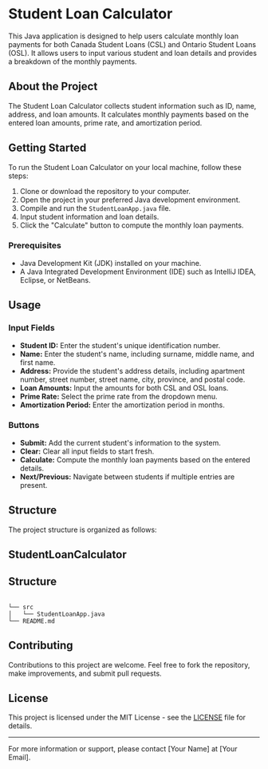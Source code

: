 # Student Loan Calculator

This Java application is designed to help users calculate monthly loan payments for both Canada Student Loans (CSL) and Ontario Student Loans (OSL). It allows users to input various student and loan details and provides a breakdown of the monthly payments.

## About the Project

The Student Loan Calculator collects student information such as ID, name, address, and loan amounts. It calculates monthly payments based on the entered loan amounts, prime rate, and amortization period.

## Getting Started

To run the Student Loan Calculator on your local machine, follow these steps:

1. Clone or download the repository to your computer.
2. Open the project in your preferred Java development environment.
3. Compile and run the `StudentLoanApp.java` file.
4. Input student information and loan details.
5. Click the "Calculate" button to compute the monthly loan payments.

### Prerequisites

- Java Development Kit (JDK) installed on your machine.
- A Java Integrated Development Environment (IDE) such as IntelliJ IDEA, Eclipse, or NetBeans.

## Usage

### Input Fields

- **Student ID:** Enter the student's unique identification number.
- **Name:** Enter the student's name, including surname, middle name, and first name.
- **Address:** Provide the student's address details, including apartment number, street number, street name, city, province, and postal code.
- **Loan Amounts:** Input the amounts for both CSL and OSL loans.
- **Prime Rate:** Select the prime rate from the dropdown menu.
- **Amortization Period:** Enter the amortization period in months.

### Buttons

- **Submit:** Add the current student's information to the system.
- **Clear:** Clear all input fields to start fresh.
- **Calculate:** Compute the monthly loan payments based on the entered details.
- **Next/Previous:** Navigate between students if multiple entries are present.

## Structure

The project structure is organized as follows:

StudentLoanCalculator
---
## Structure
```text

└── src
│   └── StudentLoanApp.java
└── README.md
```

## Contributing

Contributions to this project are welcome. Feel free to fork the repository, make improvements, and submit pull requests.

## License

This project is licensed under the MIT License - see the [LICENSE](LICENSE) file for details.

---
For more information or support, please contact [Your Name] at [Your Email].
